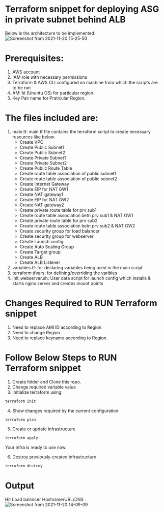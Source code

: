 # Terraform snippet for deploying ASG in private subnet behind ALB

Below is the architecture to be implemented:
![Screenshot from 2021-11-20 15-25-50](https://user-images.githubusercontent.com/21075788/142722126-ea486c98-4e94-4492-9cf8-172456154eae.png)

# Prerequisites:
1. AWS account
2. IAM role with necessary permissions
3. Terraform & AWS CLI configured on machine from which the scripts are to be run
4. AMI Id (Ununtu OS) for particular region.
5. Key Pair name for Praticular Region.

# The files included are:

1)  main.tf: main.tf file contains the terraform script to create necessary resources like below.
      - Create VPC
      - Create Public Subnet1
      - Create Public Subnet2 
      - Create Private Subnet1
      - Create Private Subnet2
      - Create Public Route Table
      - Create route table association of public subnet1
      - Create route table association of public subnet2
      - Create Internet Gateway 
      - Create EIP for NAT GW1  
      - Create NAT gateway1
      - Create EIP for NAT GW2 
      - Create NAT gateway2 
      - Create private route table for prv sub1
      - Create route table association betn prv sub1 & NAT GW1
      - Create private route table for prv sub2
      - Create route table association betn prv sub2 & NAT GW2
      - Create security group for load balancer
      - Create security group for webserver
      - Create Launch config
      - Create Auto Scaling Group
      - Create Target group
      - Create ALB
      - Create ALB Listener
3)  variables.tf: for declaring variables being used in the main script
4)  terraform.tfvars: for defining/overriding the varibles
5)  init_webserver.sh: User data script for launch config which installs & starts nginx server and creates mount points

# Changes Required to RUN Terraform snippet

1. Need to replace AMI ID according to Region.
2. Need to change Region
3. Need to replace keyname according to Region.

# Follow Below Steps to RUN Terraform snippet

1. Create folder and Clone this repo.
2. Change required variable value
3. Initialize terraform using 
```bash
terraform init
```
4. Show changes required by the current configuration 
```bash
terraform plan
```
5. Create or update infrastructure 
```bash
terraform apply
```
Your infra is ready to use now.

6. Destroy previously-created infrastructure 
```bash
terraform destroy
```
# Output

Hit Load balancer Hostname/URL/DNS .
![Screenshot from 2021-11-20 14-09-09](https://user-images.githubusercontent.com/21075788/142722039-9a29e793-8e3e-4ada-8fd2-93b352c9d86a.jpg)
